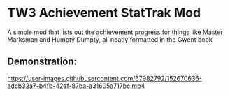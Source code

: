 # TW3 Achievement StatTrak Mod  
A simple mod that lists out the achievement progress for things like Master Marksman and Humpty Dumpty, all neatly formatted in the Gwent book

## Demonstration:
https://user-images.githubusercontent.com/67982792/152670636-adcb32a7-b4fb-42ef-87ba-a31605a717bc.mp4